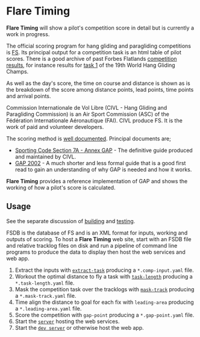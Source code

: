 # Flare Timing

**Flare Timing** will show a pilot's competition score in detail but is currently a work in progress.

The official scoring program for hang gliding and paragliding competitions is [FS](http://fs.fai.org/). Its principal output for a competition task is an html table of pilot scores. There is a good archive of past Forbes Flatlands [competition results](http://www.forbesflatlands.com/results/past-results), for instance results for [task 1](https://www.forbesflatlands.com/results-show?id_results=7&db=results2013&class=results_open) of the 19th World Hang Gliding Champs.

As well as the day's score, the time on course and distance is shown as is the breakdown of the score among distance points, lead points, time points and arrival points.

Commission Internationale de Vol Libre (CIVL - Hang Gliding and Paragliding Commission) is an Air Sport Commission (ASC) of the Fédération Internationale Aéronautique (FAI). CIVL produce FS. It is the work of paid and volunteer developers.

The scoring method is [well documented](http://fs.fai.org/trac/wiki/ScoringFormulas). Principal documents are;

* [Sporting Code Section 7A - Annex GAP](http://www.fai.org/downloads/civl/SC7A_GAP) - The definitive guide produced and maintained by CIVL.
* [GAP 2002](http://fs.fai.org/trac/raw-attachment/wiki/ScoringFormulas/GAP02_en.pdf) - A much shorter and less formal guide that is a good first read to gain an understanding of why GAP is needed and how it works.

**Flare Timing** provides a reference implementation of GAP and shows the working of how a pilot's score is calculated.

## Usage

See the separate discussion of [building](BUILDING.md) and [testing](TESTING.md).

FSDB is the database of FS and is an XML format for inputs, working and outputs of scoring. To host a **Flare Timing** web site, start with an FSDB file and relative tracklog files on disk and run a pipeline of command line programs to produce the data to display then host the web services and web app.

1. Extract the inputs with [`extract-task`](flare-timing/prod-apps/extract-task) producing a `*.comp-input.yaml` file.
2. Workout the optimal distance to fly a task with [`task-length`](flare-timing/prod-apps/task-length) producing
   a `*.task-length.yaml` file.
3. Mask the competition task over the tracklogs with [`mask-track`](flare-timing/prod-apps/mask-track) producing
   a `*.mask-track.yaml` file.
4. Time align the distance to goal for each fix with `leading-area` producing
   a `*.leading-area.yaml` file.
5. Score the competition with `gap-point` producing a `*.gap-point.yaml` file.
6. Start the [`server`](flare-timing/prod-apps/app-serve) hosting the web services.
7. Start the [`dev server`](flare-timing/view) or otherwise host the web app.

